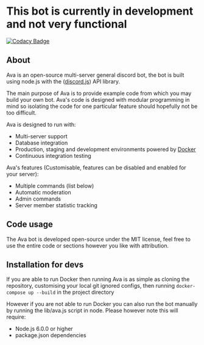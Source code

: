 # This bot is currently in development and not very functional

[![Codacy Badge](https://api.codacy.com/project/badge/Grade/bcf7d84591754b8b8a9f84d6bed6db0a)](https://www.codacy.com/app/JamesLongman/ava-bot?utm_source=github.com&amp;utm_medium=referral&amp;utm_content=JamesLongman/ava-bot&amp;utm_campaign=Badge_Grade)

## About
Ava is an open-source multi-server general discord bot, the bot is built using node.js with the ([discord.js](https://github.com/hydrabolt/discord.js)) API library.

The main purpose of Ava is to provide example code from which you may build your own bot. Ava's code is designed with modular programming in mind so isolating the code for one particular feature should hopefully not be too difficult.

Ava is designed to run with:
- Multi-server support
- Database integration
- Production, staging and development environments powered by [Docker](https://www.docker.com/what-docker)
- Continuous integration testing

Ava's features (Customisable, features can be disabled and enabled for your server):
- Multiple commands (list below)
- Automatic moderation
- Admin commands
- Server member statistic tracking

## Code usage
The Ava bot is developed open-source under the MIT license, feel free to use the entire code or sections however you like with attribution.

## Installation for devs
If you are able to run Docker then running Ava is as simple as cloning the repository, customising your local git ignored configs, then running `docker-compose up --build` in the project directory

However if you are not able to run Docker you can also run the bot manually by running the lib/ava.js script in node. Please however note this will require:
- Node.js 6.0.0 or higher
- package.json dependencies
